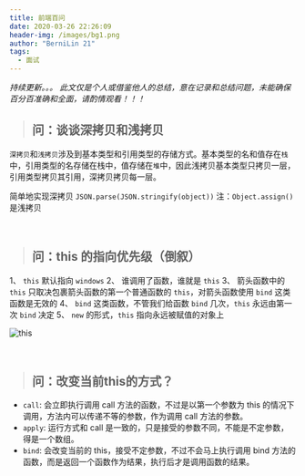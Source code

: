```yaml
---
title: 前端百问
date: 2020-03-26 22:26:09
header-img: /images/bg1.png
author: "BerniLin 21"
tags:
  - 面试
---
```

*持续更新。。。*
*此文仅是个人或借鉴他人的总结，意在记录和总结问题，未能确保百分百准确和全面，请酌情观看！！！*

> ## 问：谈谈深拷贝和浅拷贝

`深拷贝`和`浅拷贝`涉及到基本类型和引用类型的存储方式。基本类型的名和值存在`栈`中，引用类型的名存储在栈中，值存储在`堆`中，因此浅拷贝基本类型只拷贝一层，引用类型拷贝其引用，深拷贝拷贝每一层。

简单地实现深拷贝 `JSON.parse(JSON.stringify(object))`
注：`Object.assign()` 是浅拷贝

<br/>


> ## 问：this 的指向优先级（倒叙）

1、 `this` 默认指向 `windows`
2、 谁调用了函数，谁就是 `this`
3、 箭头函数中的 `this` 只取决包裹箭头函数的第一个普通函数的 `this`，对箭头函数使用 `bind` 这类函数是无效的
4、 `bind` 这类函数，不管我们给函数 `bind` 几次，`this` 永远由第一次 `bind` 决定
5、 `new` 的形式，`this` 指向永远被赋值的对象上

![this](/images/this.png)


<br/>


> ## 问：改变当前this的方式？

 - `call`: 会立即执行调用 call 方法的函数，不过是以第一个参数为 this 的情况下调用，方法内可以传递不等的参数，作为调用 call 方法的参数。
 - `apply`: 运行方式和 call 是一致的，只是接受的参数不同，不能是不定参数，得是一个数组。
 - `bind`: 会改变当前的 this，接受不定参数，不过不会马上执行调用 bind 方法的函数，而是返回一个函数作为结果，执行后才是调用函数的结果。
